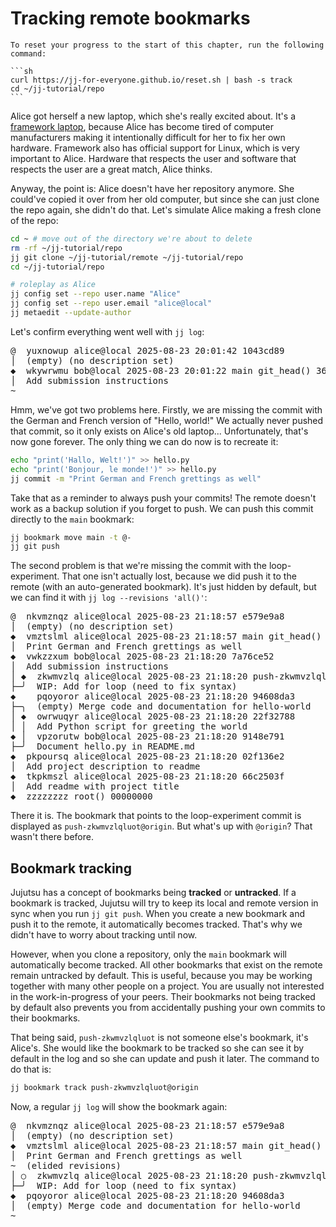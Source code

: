 # Tracking remote bookmarks

````admonish reset title="Reset your progress" collapsible=true
To reset your progress to the start of this chapter, run the following command:

```sh
curl https://jj-for-everyone.github.io/reset.sh | bash -s track
cd ~/jj-tutorial/repo
```
````

Alice got herself a new laptop, which she's really excited about.
It's a [framework laptop](https://frame.work/), because Alice has become tired of computer manufacturers making it intentionally difficult for her to fix her own hardware.
Framework also has official support for Linux, which is very important to Alice.
Hardware that respects the user and software that respects the user are a great match, Alice thinks.

Anyway, the point is: Alice doesn't have her repository anymore.
She could've copied it over from her old computer, but since she can just clone the repo again, she didn't do that.
Let's simulate Alice making a fresh clone of the repo:

```sh
cd ~ # move out of the directory we're about to delete
rm -rf ~/jj-tutorial/repo
jj git clone ~/jj-tutorial/remote ~/jj-tutorial/repo
cd ~/jj-tutorial/repo

# roleplay as Alice
jj config set --repo user.name "Alice"
jj config set --repo user.email "alice@local"
jj metaedit --update-author
```

Let's confirm everything went well with `jj log`:

<!-- generated by aha script -->
<pre class="aha">
<span class="bold "></span><span class="bold green ">@</span>  <span class="bold "></span><span class="bold highlighted purple ">y</span><span class="bold highlighted dimgray ">uxnowup</span><span class="bold "> </span><span class="bold yellow ">alice@local</span><span class="bold "> </span><span class="bold highlighted cyan ">2025-08-23 20:01:42</span><span class="bold "> </span><span class="bold highlighted blue ">1</span><span class="bold highlighted dimgray ">043cd89</span><span class="bold "></span>
│  <span class="bold "></span><span class="bold highlighted green ">(empty)</span><span class="bold "> </span><span class="bold highlighted green ">(no description set)</span><span class="bold "></span>
<span class="bold "></span><span class="bold highlighted cyan ">◆</span>  <span class="bold "></span><span class="bold purple ">w</span><span class="highlighted dimgray ">kywrwmu</span> <span class="yellow ">bob@local</span> <span class="cyan ">2025-08-23 20:01:22</span> <span class="purple ">main</span> <span class="green ">git_head()</span> <span class="bold "></span><span class="bold blue ">3</span><span class="highlighted dimgray ">6c08763</span>
│  Add submission instructions
~
</pre>

Hmm, we've got two problems here.
Firstly, we are missing the commit with the German and French version of "Hello, world!"
We actually never pushed that commit, so it only exists on Alice's old laptop...
Unfortunately, that's now gone forever.
The only thing we can do now is to recreate it:

```sh
echo "print('Hallo, Welt!')" >> hello.py
echo "print('Bonjour, le monde!')" >> hello.py
jj commit -m "Print German and French grettings as well"
```

Take that as a reminder to always push your commits!
The remote doesn't work as a backup solution if you forget to push.
We can push this commit directly to the `main` bookmark:

```sh
jj bookmark move main -t @-
jj git push
```

The second problem is that we're missing the commit with the loop-experiment.
That one isn't actually lost, because we did push it to the remote (with an auto-generated bookmark).
It's just hidden by default, but we can find it with `jj log --revisions 'all()'`:

<!-- generated by aha script -->
<pre class="aha">
<span class="bold "></span><span class="bold green ">@</span>  <span class="bold "></span><span class="bold highlighted purple ">n</span><span class="bold highlighted dimgray ">kvmznqz</span><span class="bold "> </span><span class="bold yellow ">alice@local</span><span class="bold "> </span><span class="bold highlighted cyan ">2025-08-23 21:18:57</span><span class="bold "> </span><span class="bold highlighted blue ">e</span><span class="bold highlighted dimgray ">579e9a8</span><span class="bold "></span>
│  <span class="bold "></span><span class="bold highlighted green ">(empty)</span><span class="bold "> </span><span class="bold highlighted green ">(no description set)</span><span class="bold "></span>
<span class="bold "></span><span class="bold highlighted cyan ">◆</span>  <span class="bold "></span><span class="bold purple ">v</span><span class="highlighted dimgray ">mztslml</span> <span class="yellow ">alice@local</span> <span class="cyan ">2025-08-23 21:18:57</span> <span class="purple ">main</span> <span class="green ">git_head()</span> <span class="bold "></span><span class="bold blue ">a</span><span class="highlighted dimgray ">928e18a</span>
│  Print German and French grettings as well
<span class="bold "></span><span class="bold highlighted cyan ">◆</span>  <span class="bold "></span><span class="bold purple ">vw</span><span class="highlighted dimgray ">kzzxum</span> <span class="yellow ">bob@local</span> <span class="cyan ">2025-08-23 21:18:20</span> <span class="bold "></span><span class="bold blue ">7</span><span class="highlighted dimgray ">a76ce52</span>
│  Add submission instructions
│ <span class="bold "></span><span class="bold highlighted cyan ">◆</span>  <span class="bold "></span><span class="bold purple ">zk</span><span class="highlighted dimgray ">wmvzlq</span> <span class="yellow ">alice@local</span> <span class="cyan ">2025-08-23 21:18:20</span> <span class="purple ">push-zkwmvzlqluot@origin</span> <span class="bold "></span><span class="bold blue ">a7</span><span class="highlighted dimgray ">cd6be9</span>
├─╯  WIP: Add for loop (need to fix syntax)
<span class="bold "></span><span class="bold highlighted cyan ">◆</span>    <span class="bold "></span><span class="bold purple ">pq</span><span class="highlighted dimgray ">oyoror</span> <span class="yellow ">alice@local</span> <span class="cyan ">2025-08-23 21:18:20</span> <span class="bold "></span><span class="bold blue ">94</span><span class="highlighted dimgray ">608da3</span>
├─╮  <span class="green ">(empty)</span> Merge code and documentation for hello-world
│ <span class="bold "></span><span class="bold highlighted cyan ">◆</span>  <span class="bold "></span><span class="bold purple ">o</span><span class="highlighted dimgray ">wrwuqyr</span> <span class="yellow ">alice@local</span> <span class="cyan ">2025-08-23 21:18:20</span> <span class="bold "></span><span class="bold blue ">22</span><span class="highlighted dimgray ">f32788</span>
│ │  Add Python script for greeting the world
<span class="bold "></span><span class="bold highlighted cyan ">◆</span> │  <span class="bold "></span><span class="bold purple ">vp</span><span class="highlighted dimgray ">zorutw</span> <span class="yellow ">bob@local</span> <span class="cyan ">2025-08-23 21:18:20</span> <span class="bold "></span><span class="bold blue ">91</span><span class="highlighted dimgray ">48e791</span>
├─╯  Document hello.py in README.md
<span class="bold "></span><span class="bold highlighted cyan ">◆</span>  <span class="bold "></span><span class="bold purple ">pk</span><span class="highlighted dimgray ">poursq</span> <span class="yellow ">alice@local</span> <span class="cyan ">2025-08-23 21:18:20</span> <span class="bold "></span><span class="bold blue ">02</span><span class="highlighted dimgray ">f136e2</span>
│  Add project description to readme
<span class="bold "></span><span class="bold highlighted cyan ">◆</span>  <span class="bold "></span><span class="bold purple ">t</span><span class="highlighted dimgray ">kpkmszl</span> <span class="yellow ">alice@local</span> <span class="cyan ">2025-08-23 21:18:20</span> <span class="bold "></span><span class="bold blue ">6</span><span class="highlighted dimgray ">6c2503f</span>
│  Add readme with project title
<span class="bold "></span><span class="bold highlighted cyan ">◆</span>  <span class="bold "></span><span class="bold purple ">zz</span><span class="highlighted dimgray ">zzzzzz</span> <span class="green ">root()</span> <span class="bold "></span><span class="bold blue ">00</span><span class="highlighted dimgray ">000000</span>
</pre>

There it is.
The bookmark that points to the loop-experiment commit is displayed as `push-zkwmvzlqluot@origin`.
But what's up with `@origin`?
That wasn't there before.

## Bookmark tracking

Jujutsu has a concept of bookmarks being **tracked** or **untracked**.
If a bookmark is tracked, Jujutsu will try to keep its local and remote version in sync when you run `jj git push`.
When you create a new bookmark and push it to the remote, it automatically becomes tracked.
That's why we didn't have to worry about tracking until now.

However, when you clone a repository, only the `main` bookmark will automatically become tracked.
All other bookmarks that exist on the remote remain untracked by default.
This is useful, because you may be working together with many other people on a project.
You are usually not interested in the work-in-progress of your peers.
Their bookmarks not being tracked by default also prevents you from accidentally pushing your own commits to their bookmarks.

That being said, `push-zkwmvzlqluot` is not someone else's bookmark, it's Alice's.
She would like the bookmark to be tracked so she can see it by default in the log and so she can update and push it later.
The command to do that is:

```sh
jj bookmark track push-zkwmvzlqluot@origin
```

Now, a regular `jj log` will show the bookmark again:

<!-- generated by aha script -->
<pre class="aha">
<span class="bold "></span><span class="bold green ">@</span>  <span class="bold "></span><span class="bold highlighted purple ">n</span><span class="bold highlighted dimgray ">kvmznqz</span><span class="bold "> </span><span class="bold yellow ">alice@local</span><span class="bold "> </span><span class="bold highlighted cyan ">2025-08-23 21:18:57</span><span class="bold "> </span><span class="bold highlighted blue ">e</span><span class="bold highlighted dimgray ">579e9a8</span><span class="bold "></span>
│  <span class="bold "></span><span class="bold highlighted green ">(empty)</span><span class="bold "> </span><span class="bold highlighted green ">(no description set)</span><span class="bold "></span>
<span class="bold "></span><span class="bold highlighted cyan ">◆</span>  <span class="bold "></span><span class="bold purple ">v</span><span class="highlighted dimgray ">mztslml</span> <span class="yellow ">alice@local</span> <span class="cyan ">2025-08-23 21:18:57</span> <span class="purple ">main</span> <span class="green ">git_head()</span> <span class="bold "></span><span class="bold blue ">a9</span><span class="highlighted dimgray ">28e18a</span>
│  Print German and French grettings as well
<span class="highlighted dimgray ">~</span>  <span class="highlighted dimgray ">(elided revisions)</span>
│ ○  <span class="bold "></span><span class="bold purple ">z</span><span class="highlighted dimgray ">kwmvzlq</span> <span class="yellow ">alice@local</span> <span class="cyan ">2025-08-23 21:18:20</span> <span class="purple ">push-zkwmvzlqluot</span> <span class="bold "></span><span class="bold blue ">a7</span><span class="highlighted dimgray ">cd6be9</span>
├─╯  WIP: Add for loop (need to fix syntax)
<span class="bold "></span><span class="bold highlighted cyan ">◆</span>  <span class="bold "></span><span class="bold purple ">p</span><span class="highlighted dimgray ">qoyoror</span> <span class="yellow ">alice@local</span> <span class="cyan ">2025-08-23 21:18:20</span> <span class="bold "></span><span class="bold blue ">9</span><span class="highlighted dimgray ">4608da3</span>
│  <span class="green ">(empty)</span> Merge code and documentation for hello-world
~
</pre>

